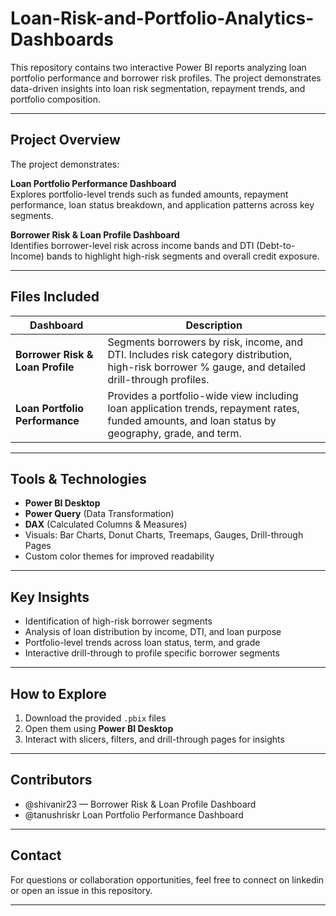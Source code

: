 # Loan-Risk-and-Portfolio-Analytics-Dashboards
This repository contains two interactive Power BI reports analyzing loan portfolio performance and borrower risk profiles. The project demonstrates data-driven insights into loan risk segmentation, repayment trends, and portfolio composition.


---

##  Project Overview

The project demonstrates:

**Loan Portfolio Performance Dashboard**  
Explores portfolio-level trends such as funded amounts, repayment performance, loan status breakdown, and application patterns across key segments.

 **Borrower Risk & Loan Profile Dashboard**  
Identifies borrower-level risk across income bands and DTI (Debt-to-Income) bands to highlight high-risk segments and overall credit exposure.


---

## Files Included

| Dashboard                          | Description                                                  |
|-------------------------------------|--------------------------------------------------------------|
| **Borrower Risk & Loan Profile**   | Segments borrowers by risk, income, and DTI. Includes risk category distribution, high-risk borrower % gauge, and detailed drill-through profiles. |
| **Loan Portfolio Performance**     | Provides a portfolio-wide view including loan application trends, repayment rates, funded amounts, and loan status by geography, grade, and term. |

---

## Tools & Technologies

- **Power BI Desktop**
- **Power Query** (Data Transformation)
- **DAX** (Calculated Columns & Measures)
- Visuals: Bar Charts, Donut Charts, Treemaps, Gauges, Drill-through Pages
- Custom color themes for improved readability

---

## Key Insights

- Identification of high-risk borrower segments
- Analysis of loan distribution by income, DTI, and loan purpose
- Portfolio-level trends across loan status, term, and grade
- Interactive drill-through to profile specific borrower segments

---

## How to Explore

1. Download the provided `.pbix` files
2. Open them using **Power BI Desktop**
3. Interact with slicers, filters, and drill-through pages for insights

---

## Contributors

- @shivanir23 — Borrower Risk & Loan Profile Dashboard  
- @tanushriskr Loan Portfolio Performance Dashboard  

---

## Contact

For questions or collaboration opportunities, feel free to connect on linkedin or open an issue in this repository.

---

